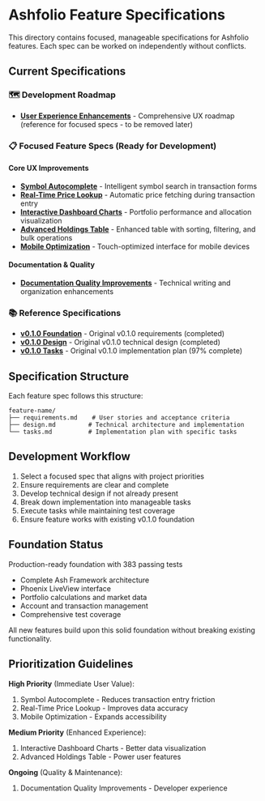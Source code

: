 # Ashfolio Feature Specifications

This directory contains focused, manageable specifications for Ashfolio features. Each spec can be worked on independently without conflicts.

## Current Specifications

### 🗺️ Development Roadmap

- **[User Experience Enhancements](user-experience-enhancements/)** - Comprehensive UX roadmap (reference for focused specs - to be removed later)

### 📋 Focused Feature Specs (Ready for Development)

#### Core UX Improvements

- **[Symbol Autocomplete](symbol-autocomplete/)** - Intelligent symbol search in transaction forms
- **[Real-Time Price Lookup](real-time-price-lookup/)** - Automatic price fetching during transaction entry
- **[Interactive Dashboard Charts](interactive-dashboard-charts/)** - Portfolio performance and allocation visualization
- **[Advanced Holdings Table](advanced-holdings-table/)** - Enhanced table with sorting, filtering, and bulk operations
- **[Mobile Optimization](mobile-optimization/)** - Touch-optimized interface for mobile devices

#### Documentation & Quality

- **[Documentation Quality Improvements](documentation-quality-improvements/)** - Technical writing and organization enhancements

### 📚 Reference Specifications

- **[v0.1.0 Foundation](requirements.md)** - Original v0.1.0 requirements (completed)
- **[v0.1.0 Design](design.md)** - Original v0.1.0 technical design (completed)
- **[v0.1.0 Tasks](tasks.md)** - Original v0.1.0 implementation plan (97% complete)

## Specification Structure

Each feature spec follows this structure:

```
feature-name/
├── requirements.md    # User stories and acceptance criteria
├── design.md         # Technical architecture and implementation
└── tasks.md          # Implementation plan with specific tasks
```

## Development Workflow

1.  Select a focused spec that aligns with project priorities
2.  Ensure requirements are clear and complete
3.  Develop technical design if not already present
4.  Break down implementation into manageable tasks
5.  Execute tasks while maintaining test coverage
6.  Ensure feature works with existing v0.1.0 foundation

## Foundation Status

Production-ready foundation with 383 passing tests

- Complete Ash Framework architecture
- Phoenix LiveView interface
- Portfolio calculations and market data
- Account and transaction management
- Comprehensive test coverage

All new features build upon this solid foundation without breaking existing functionality.

## Prioritization Guidelines

**High Priority** (Immediate User Value):

1. Symbol Autocomplete - Reduces transaction entry friction
2. Real-Time Price Lookup - Improves data accuracy
3. Mobile Optimization - Expands accessibility

**Medium Priority** (Enhanced Experience):

1. Interactive Dashboard Charts - Better data visualization
2. Advanced Holdings Table - Power user features

**Ongoing** (Quality & Maintenance):

1. Documentation Quality Improvements - Developer experience
